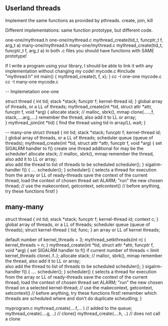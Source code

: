 Userland threads
----
Implement the same functions as provided by pthreads.
create, join, kill 

Different implementations: same function prototype, but different code.

one-one/mythread.h one-one/mythread.c 
	mythread_create(tid_t, funcptr_t f, arg_t a) 
many-one/mythread.h many-one/mythread.c 
	mythread_create(tid_t, funcptr_t f, arg_t a) 
in both .c files you should have functions with SAME prototype! 

If I write a program using your library, I should be able to link it with any implementation without changing my code!
mycode.c
#include "mythread.h" 
int main() {
	mythread_create(t, f, x);
}
cc -I one-one mycode.c 
cc -I many-one  mycode.c 

--
Implemetation
one-one

struct thread {
	int tid;
	stack *stack;
	funcptr f; 
	kernel-thread id;
}
global array of threads, or a LL of threads; 
mythread_create(int *tid, struct attr *attr, funcptr f, void *arg) {
	allocate stack; // malloc, sbrk(), mmap
	clone(.....,f, stack,....arg,....)
	remember the thread, also add it to LL or array;	
}
mythread_join(int *tid) {
	find the thread using tid in array/LL
	wait;
}

--
many-one 
struct thread {
	int tid;
	stack *stack;
	funcptr f; 
	kernel-thread id;
}
global array of threads, or a LL of threads; 
scheduler queue (queue of threads);
mythread_create(int *tid, struct attr *attr, funcptr f, void *arg) {
	set SIGALRM handler to f()
	create one thread additional for may be the scheduler! 
	allocate stack; // malloc, sbrk(), mmap
	remember the thread, also add it to LL or array;	
	also add the thread to list of threads to be scheduled
	scheduler();
}
sigalrm-handler f() {
	....
	scheduler();
}
scheduler() {
	selects a thread for execution from the array or LL of ready-threads
	save the context of the current thread;
	load the context of chosen thread
	set ALARM;
	"run" the new chosen thread;
	// use the makecontext, getcontext, setcontext()
	// before anything, try these functions first! 
}

many-many
----
struct thread {
	int tid;
	stack *stack;
	funcptr f; 
	kernel-thread id;
	context c;
}
global array of threads, or a LL of threads; 
scheduler queue (queue of threads);
struct kernel-thread {
	tid;
	func; 
}
an array or LL of kernel threads;

default number of kernel_threads = 3; 
mythread_setkthreads(int n) {
	kernel_threads = n; 
}
mythread_create(int *tid, struct attr *attr, funcptr f, void *arg) {
	set SIGALRM handler to f()
	if current number of threads < limit kernel_threads
		clone(..f..); 
	allocate stack; // malloc, sbrk(), mmap
	remember the thread, also add it to LL or array;	
	also add the thread to list of threads to be scheduled
	scheduler();
}
sigalrm-handler f() {
	....
	scheduler();
}
scheduler() {
	selects a thread for execution from the array or LL of ready-threads
	save the context of the current thread;
	load the context of chosen thread
	set ALARM;
	"run" the new chosen thread on a selected kernel-thread;
	// use the makecontext, getcontext, setcontext()
	// before anything, try these functions first! 
	remember which threads are scheduled where and don't do duplicate scheudling; 
}

myprogram.c
mythread_create(....f,... ) // added to the queue; 
mythread_create(....g, ..)	// clone()
mythread_create(....h, ..) // does not call a clone 
